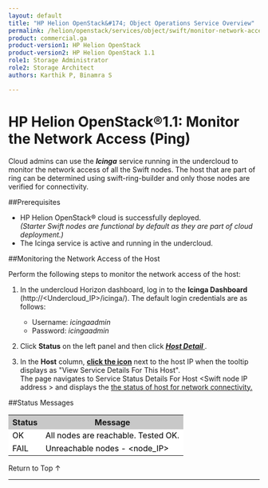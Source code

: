 ```yaml
---
layout: default
title: "HP Helion OpenStack&#174; Object Operations Service Overview"
permalink: /helion/openstack/services/object/swift/monitor-network-access-ping/
product: commercial.ga
product-version1: HP Helion OpenStack
product-version2: HP Helion OpenStack 1.1
role1: Storage Administrator
role2: Storage Architect
authors: Karthik P, Binamra S

---
```

<!--UNDER REVISION-->

<script>

function PageRefresh {
onLoad="window.refresh"
}

PageRefresh();

</script>

<!--
<p style="font-size: small;"> <a href="/helion/openstack/services/object/overview/">&#9664; PREV</a> | <a href="/helion/openstack/services/overview/">&#9650; UP</a> | <a href=" /helion/openstack/services/swift/deployment/"> NEXT &#9654</a> </p>-->


# HP Helion OpenStack&#174;1.1: Monitor the Network Access (Ping)
 
Cloud admins can use the ***Icinga*** service running in the undercloud to monitor the network access of all the Swift nodes. The host that are part of ring can be determined using swift-ring-builder and only those nodes are verified for connectivity.	

##Prerequisites

* HP Helion OpenStack&#174; cloud is successfully deployed.<br>*(Starter Swift nodes are functional by default as they are part of cloud deployment.)*
* The Icinga service is active and running in the undercloud.

##Monitoring the Network Access of the Host

Perform the following steps to monitor the network access of the host:

1. In the undercloud Horizon dashboard, log in to the **Icinga Dashboard** (http://&lt;Undercloud_IP&gt;/icinga/). The default login credentials are as follows:
		
	* Username: *icingaadmin*
	* Password: *icingaadmin*  

2. Click **Status** on the left panel and then click <a href="javascript:window.open('/content/documentation/media/icinga_host-details.png','_blank','toolbar=no,menubar=no,resizable=yes,scrollbars=yes')"><b><i>Host Detail</i> </b><!---(opens in a new window)---></a>.


3. In the **Host** column,  <a href="javascript:window.open('/content/documentation/media/swift_icinga_view-details.png','_blank','toolbar=no,menubar=no,resizable=yes,scrollbars=yes')"><b>click the icon<!-- </b> (opens in a new window)--></b></a> next to the host IP when the tooltip displays as "View Service Details For This Host". <br> 
The page navigates to Service Status Details For Host &lt;Swift node IP address &gt; and displays the</b>  <a href="javascript:window.open('/content/documentation/media/swift_icinga-swift-ping-host.png','_blank','toolbar=no,menubar=no,resizable=yes,scrollbars=yes')">the status of  host for network connectivity.<!---(opens in a new window)---></a>
<!--
4. Click the Swift node IP address to open the <a href="javascript:window.open('/content/documentation/media/swift_icinga-swift-ping-host.png','_blank','toolbar=no,menubar=no,resizable=yes,scrollbars=yes')"><b>Service Status Details For Host &lt;Swift node IP address </b> <!---(opens in a new window)---></a><!-- to view the health status of the selected Swift node.--->

##Status Messages

<table style="text-align: left; vertical-align: top; width:650px;">
<tr style="background-color: #C8C8C8;">
	<th>Status</th>
	<th><center>Message</center></th>
   </tr>
<tr style="background-color: white; color: black;">
	<td>OK</td>
	<td>All nodes are reachable. Tested OK.
</td>
    
</tr>
<tr style="background-color: white; color: black;">
	<td>FAIL </td>
	<td>Unreachable nodes - &lt;node_IP&gt;
</td>
    </tr>
</table>


<a href="#top" style="padding:14px 0px 14px 0px; text-decoration: none;"> Return to Top &#8593; </a>

----

 


































 